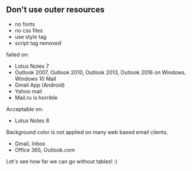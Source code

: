 ## Don't use outer resources
- no fonts
- no css files
- use style tag
- script tag removed

failed on:
 - Lotus Notes 7
 - Outlook 2007, Outlook 2010, Outlook 2013, Outlook 2016 on Windows, Windows 10 Mail
 - Gmail App (Android)
 - Yahoo mail
 - Mail.ru is horrible

Acceptable on:
 - Lotus Notes 8

Background color is not applied on many web based email clients.
 - Gmail, Inbox
 - Office 365, Outlook.com


Let's see how far we can go without tables! :)
